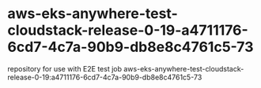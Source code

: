 # aws-eks-anywhere-test-cloudstack-release-0-19-a4711176-6cd7-4c7a-90b9-db8e8c4761c5-73
repository for use with E2E test job aws-eks-anywhere-test-cloudstack-release-0-19:a4711176-6cd7-4c7a-90b9-db8e8c4761c5-73
